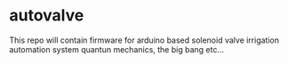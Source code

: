 # autovalve
This repo will contain firmware for arduino based solenoid valve irrigation automation system quantun mechanics, the big bang etc...
